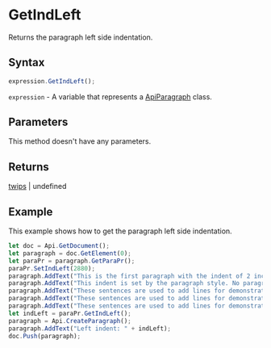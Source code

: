 # GetIndLeft

Returns the paragraph left side indentation.

## Syntax

```javascript
expression.GetIndLeft();
```

`expression` - A variable that represents a [ApiParagraph](../ApiParagraph.md) class.

## Parameters

This method doesn't have any parameters.

## Returns

[twips](../../Enumeration/twips.md) \| undefined

## Example

This example shows how to get the paragraph left side indentation.

```javascript
let doc = Api.GetDocument();
let paragraph = doc.GetElement(0);
let paraPr = paragraph.GetParaPr();
paraPr.SetIndLeft(2880);
paragraph.AddText("This is the first paragraph with the indent of 2 inches set to it. ");
paragraph.AddText("This indent is set by the paragraph style. No paragraph inline style is applied. ");
paragraph.AddText("These sentences are used to add lines for demonstrative purposes. ");
paragraph.AddText("These sentences are used to add lines for demonstrative purposes. ");
paragraph.AddText("These sentences are used to add lines for demonstrative purposes.");
let indLeft = paraPr.GetIndLeft();
paragraph = Api.CreateParagraph();
paragraph.AddText("Left indent: " + indLeft);
doc.Push(paragraph);
```
